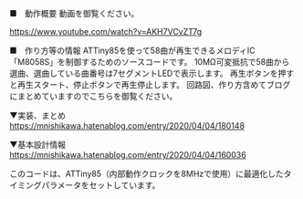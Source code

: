 ■　動作概要
動画を御覧ください。

  https://www.youtube.com/watch?v=AKH7VCvZT7g

■　作り方等の情報
ATTiny85を使って58曲が再生できるメロディIC「M8058S」を制御するためのソースコードです。
10MΩ可変抵抗で58曲から選曲、選曲している曲番号は7セグメントLEDで表示します。
再生ボタンを押すと再生スタート、停止ボタンで再生停止します。
回路図、作り方含めてブログにまとめていますのでこちらを御覧ください。

  ▼実装、まとめ
　https://mnishikawa.hatenablog.com/entry/2020/04/04/180148

  ▼基本設計情報
  https://mnishikawa.hatenablog.com/entry/2020/04/04/160036


このコードは、ATTiny85（内部動作クロックを8MHzで使用）に最適化したタイミングパラメータをセットしています。




